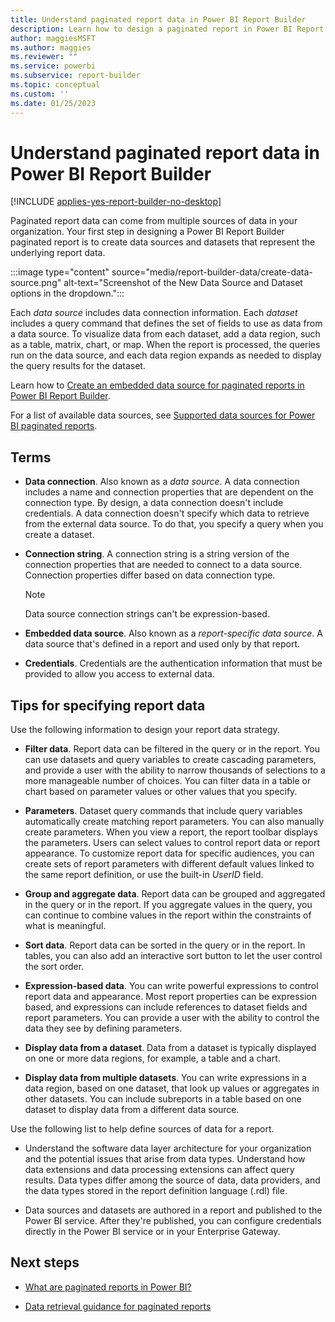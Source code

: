 ```yaml
---
title: Understand paginated report data in Power BI Report Builder
description: Learn how to design a paginated report in Power BI Report Builder by creating data sources and datasets that represent the underlying report data.
author: maggiesMSFT
ms.author: maggies
ms.reviewer: ""
ms.service: powerbi
ms.subservice: report-builder
ms.topic: conceptual
ms.custom: ''
ms.date: 01/25/2023
---
```


# Understand paginated report data in Power BI Report Builder

[!INCLUDE [applies-yes-report-builder-no-desktop](../includes/applies-yes-report-builder-no-desktop.md)] 

Paginated report data can come from multiple sources of data in your organization. Your first step in designing a Power BI Report Builder paginated report is to create data sources and datasets that represent the underlying report data.

:::image type="content" source="media/report-builder-data/create-data-source.png" alt-text="Screenshot of the New Data Source and Dataset options in the dropdown.":::

Each *data source* includes data connection information. Each *dataset* includes a query command that defines the set of fields to use as data from a data source. To visualize data from each dataset, add a data region, such as a table, matrix, chart, or map. When the report is processed, the queries run on the data source, and each data region expands as needed to display the query results for the dataset.  

Learn how to [Create an embedded data source for paginated reports in Power BI Report Builder](paginated-reports-embedded-data-source.md).

For a list of available data sources, see [Supported data sources for Power BI paginated reports](paginated-reports-data-sources.md).


##  <a name="BkMk_ReportDataTerms"></a> Terms  
  
- **Data connection**. Also known as a *data source*. A data connection includes a name and connection properties that are dependent on the connection type. By design, a data connection doesn't include credentials. A data connection doesn't specify which data to retrieve from the external data source. To do that, you specify a query when you create a dataset.  
  
- **Connection string**. A connection string is a string version of the connection properties that are needed to connect to a data source. Connection properties differ based on data connection type. 

    > [!NOTE]
    > Data source connection strings can't be expression-based.
  
- **Embedded data source**. Also known as a *report-specific data source*. A data source that's defined in a report and used only by that report.  
  
- **Credentials**. Credentials are the authentication information that must be provided to allow you access to external data.  
  
##  <a name="BkMk_ReportDataTips"></a> Tips for specifying report data

Use the following information to design your report data strategy.  
  
- **Filter data**. Report data can be filtered in the query or in the report. You can use datasets and query variables to create cascading parameters, and provide a user with the ability to narrow thousands of selections to a more manageable number of choices. You can filter data in a table or chart based on parameter values or other values that you specify.  
  
- **Parameters**. Dataset query commands that include query variables automatically create matching report parameters. You can also manually create parameters. When you view a report, the report toolbar displays the parameters. Users can select values to control report data or report appearance. To customize report data for specific audiences, you can create sets of report parameters with different default values linked to the same report definition, or use the built-in *UserID* field. 
  
- **Group and aggregate data**. Report data can be grouped and aggregated in the query or in the report. If you aggregate values in the query, you can continue to combine values in the report within the constraints of what is meaningful.  
  
- **Sort data**. Report data can be sorted in the query or in the report. In tables, you can also add an interactive sort button to let the user control the sort order.  
  
- **Expression-based data**. You can write powerful expressions to control report data and appearance. Most report properties can be expression based, and expressions can include references to dataset fields and report parameters. You can provide a user with the ability to control the data they see by defining parameters.  
  
- **Display data from a dataset**. Data from a dataset is typically displayed on one or more data regions, for example, a table and a chart.  
  
- **Display data from multiple datasets**. You can write expressions in a data region, based on one dataset, that look up values or aggregates in other datasets. You can include subreports in a table based on one dataset to display data from a different data source.  
  
Use the following list to help define sources of data for a report.  
  
- Understand the software data layer architecture for your organization and the potential issues that arise from data types. Understand how data extensions and data processing extensions can affect query results. Data types differ among the source of data, data providers, and the data types stored in the report definition language (.rdl) file.  
  
- Data sources and datasets are authored in a report and published to the Power BI service. After they're published, you can configure credentials directly in the Power BI service or in your Enterprise Gateway.

## Next steps

- [What are paginated reports in Power BI?](paginated-reports-report-builder-power-bi.md) 

- [Data retrieval guidance for paginated reports](../guidance/report-paginated-data-retrieval.md)
